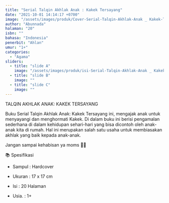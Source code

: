 ```yaml
---
title: "Serial Talqin Akhlak Anak : Kakek Tersayang"
date: "2021-10-01 14:14:17 +0700"
image: "/assets/images/produk/Cover-Serial-Talqin-Akhlak-Anak _ Kakek-Tersayang.jpg"
author: "Abunnada"
halaman: "20"
isbn: ""
bahasa: "Indonesia"
penerbit: "Ahlan"
umur: "1+"
categories: 
  - "Agama"
sliders: 
  - title: "slide A"
    image: "/assets/images/produk/isi-Serial-Talqin-Akhlak-Anak _ Kakek-Tersayang.png"
  - title: "slide B"
    image: ""
  - title: "slide C"
    image: ""
---
```


TALQIN AKHLAK ANAK: KAKEK TERSAYANG



Buku Serial Talqin Akhlak Anak: Kakek Tersayang ini, mengajak anak untuk menyayangi dan menghormati Kakek. Di dalam buku ini berisi pengamalan sederhana di dalam kehidupan sehari-hari yang bisa dicontoh oleh anak-anak kita di rumah. Hal ini merupakan salah satu usaha untuk membiasakan akhlak yang baik kepada anak-anak.



Jangan sampai kehabisan ya moms 💐💐



📚 Spesifikasi 

- Sampul : Hardcover

- Ukuran : 17 x 17 cm

- Isi          : 20 Halaman

- Usia.     : 1+
